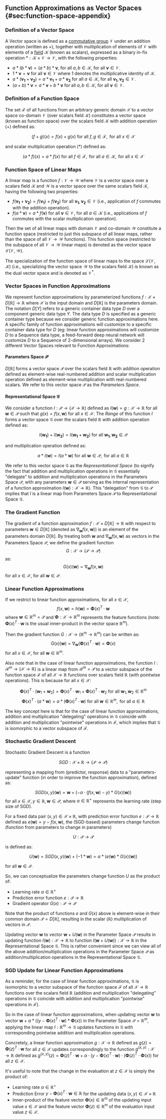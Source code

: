 ## Function Approximations as Vector Spaces {#sec:function-space-appendix}

### Definition of a Vector Space

A Vector space is defined as a [commutative group](https://en.wikipedia.org/wiki/Abelian_group) $\mathcal{V}$ under an addition operation (written as $+$), together with multiplication of elements of $\mathcal{V}$ with elements of a [field](https://en.wikipedia.org/wiki/Field_(mathematics)) $\mathcal{K}$ (known as scalars), expressed as a binary in-fix operation $*: \mathcal{K} \times \mathcal{V} \rightarrow \mathcal{V}$, with the following properties:

- $a * (b * \bm{v}) = (a * b) * \bm{v}$, for all $a, b \in \mathcal{K}$, for all $\bm{v} \in \mathcal{V}$.
- $1 * \bm{v} = \bm{v}$ for all $\bm{v} \in \mathcal{V}$ where $1$ denotes the multiplicative identity of $\mathcal{K}$.
- $a * (\bm{v_1} + \bm{v_2}) = a * \bm{v_1} + a * \bm{v_2}$ for all $a \in \mathcal{K}$, for all $\bm{v_1}, \bm{v_2} \in \mathcal{V}$.
- $(a + b) * \bm{v} = a * \bm{v} + b * \bm{v}$ for all $a, b \in \mathcal{K}$, for all $\bm{v} \in \mathcal{V}$.

### Definition of a Function Space

The set $\mathcal{F}$ of all functions from an arbitrary generic domain $\mathcal{X}$ to a vector space co-domain $\mathcal{V}$ (over scalars field $\mathcal{K}$) constitutes a vector space (known as function space) over the scalars field $\mathcal{K}$ with addition operation ($+$) defined as:

$$(f + g)(x) = f(x) + g(x) \text{ for all } f, g \in \mathcal{F}, \text{ for all } x \in \mathcal{X}$$

and scalar multiplication operation ($*$) defined as:

$$(a * f)(x) = a * f(x) \text{ for all } f \in \mathcal{F}, \text{ for all } a \in \mathcal{K}, \text{ for all } x \in \mathcal{X}$$

### Function Space of Linear Maps

A linear map is a function $f: \mathcal{V} \rightarrow \mathcal{W}$ where $\mathcal{V}$ is a vector space over a scalars field $\mathcal{K}$ and $\mathcal{W}$ is a vector space over the same scalars field $\mathcal{K}$, having the following two properties:

- $f(\bm{v_1} + \bm{v_2}) = f(\bm{v_1}) + f(\bm{v_2})$ for all $\bm{v_1}, \bm{v_2} \in \mathcal{V}$ (i.e., application of $f$ commutes with the addition operation).
- $f(a * \bm{v}) = a * f(\bm{v})$ for all $\bm{v} \in \mathcal{V}$, for all $a \in \mathcal{K}$ (i.e., applications of $f$ commutes with the scalar multiplication operation).

Then the set of all linear maps with domain $\mathcal{V}$ and co-domain $\mathcal{W}$ constitute a function space (restricted to just this subspace of all linear maps, rather than the space of all $\mathcal{V} \rightarrow \mathcal{W}$ functions). This function space (restricted to the subspace of all $\mathcal{V} \rightarrow \mathcal{W}$ linear maps) is denoted as the vector space $\mathcal{L}(\mathcal{V}, \mathcal{W})$.

The specialization of the function space of linear maps to the space $\mathcal{L}(\mathcal{V}, \mathcal{K})$ (i.e., specializing the vector space $\mathcal{W}$ to the scalars field $\mathcal{K}$) is known as the dual vector space and is denoted as $\mathcal{V}^*$.

### Vector Spaces in Function Approximations

We represent function approximations by parameterized functions $f: \mathcal{X} \times D[\mathbb{R}] \rightarrow \mathbb{R}$ where $\mathcal{X}$ is the input domain and $D[\mathbb{R}]$ is the parameters domain. The notation $D[Y]$ refers to a generic container data type $D$ over a component generic data type $Y$. The data type $D$ is specified as a generic container type because we consider generic function approximations here. A specific family of function approximations will customize to a specific container data type for $D$ (eg: linear function approximations will customize $D$ to a Sequence data type, a feed-forward deep neural network will customize $D$ to a Sequence of 2-dimensional arrays). We consider 2 different Vector Spaces relevant to Function Approximations:

#### Parameters Space $\mathcal{P}$

$D[\mathbb{R}]$ forms a vector space $\mathcal{P}$ over the scalars field $\mathbb{R}$ with addition operation defined as element-wise real-numbered addition and scalar multiplication operation defined as element-wise multiplication with real-numbered scalars. We refer to this vector space $\mathcal{P}$ as the *Parameters Space*.

#### Representational Space $\mathcal{G}$

We consider a function $I: \mathcal{P} \rightarrow (\mathcal{X} \rightarrow \mathbb{R})$ defined as $I(\bm{w}) = g: \mathcal{X} \rightarrow \mathbb{R}$ for all $\bm{w} \in \mathcal{P}$ such that $g(x) = f(x, \bm{w})$ for all $x \in \mathcal{X}$. The *Range* of this function $I$ forms a vector space $\mathcal{G}$ over the scalars field $\mathbb{R}$ with addition operation defined as:

$$I(\bm{w_1}) + I(\bm{w_2}) = I(\bm{w_1} + \bm{w_2}) \text{ for all } \bm{w_1}, \bm{w_2} \in \mathcal{P}$$

and multiplication operation defined as:

$$a * I(\bm{w}) = I(a * \bm{w}) \text{ for all } \bm{w} \in \mathcal{P}, \text{ for all } a \in \mathbb{R}$$

We refer to this vector space $\mathcal{G}$ as the *Representational Space* (to signify the fact that addition and multiplication operations in $\mathcal{G}$ essentially "delegate" to addition and multiplication operations in the Parameters Space $\mathcal{P}$, with any parameters $\bm{w} \in \mathcal{P}$ serving as the internal representation of a function approximation $I(\bm{w}): \mathcal{X} \rightarrow \mathbb{R}$). This "delegation" from $\mathcal{G}$ to $\mathcal{P}$ implies that $I$ is a linear map from Parameters Space $\mathcal{P}$ to Representational Space $\mathcal{G}$.

### The Gradient Function

The gradient of a function approximation $f: \mathcal{X} \times D[\mathbb{R}] \rightarrow \mathbb{R}$ with respect to parameters $\bm{w} \in D[\mathbb{R}]$ (denoted as $\nabla_{\bm{w}} f(x, \bm{w})$) is an element of the parameters domain $D[\mathbb{R}]$. By treating both $\bm{w}$ and $\nabla_{\bm{w}} f(x, \bm{w})$ as vectors in the Parameters Space $\mathcal{P}$, we define the gradient function
$$G: \mathcal{X} \rightarrow (\mathcal{P} \rightarrow \mathcal{P})$$
as:
$$G(x)(\bm{w}) = \nabla_{\bm{w}} f(x, \bm{w})$$
for all $x \in \mathcal{X}$, for all $\bm{w} \in \mathcal{P}$.

### Linear Function Approximations

If we restrict to linear function approximations, for all $x \in \mathcal{X}$,
$$f(x, \bm{w}) = h(\bm{w}) = \bm{\Phi}(x)^T \cdot \bm{w}$$
where $\bm{w} \in \mathbb{R}^m = \mathcal{P}$ and $\bm{\Phi}: \mathcal{X} \rightarrow \mathbb{R}^m$ represents the feature functions (note: $\bm{\Phi}(x)^T \cdot \bm{w}$ is the usual inner-product in the vector space $\mathbb{R}^m$).

Then the gradient function $G: \mathcal{X} \rightarrow (\mathbb{R}^m \rightarrow \mathbb{R}^m)$ can be written as:
$$G(x)(\bm{w}) = \nabla_{\bm{w}} (\bm{\Phi}(x)^T \cdot \bm{w}) = \bm{\Phi}(x)$$
for all $x \in \mathcal{X}$, for all $\bm{w} \in \mathbb{R}^m$.

Also note that in the case of linear function approximations, the function $I: \mathcal{R}^m \rightarrow (\mathcal{X} \rightarrow \mathbb{R})$ is a linear map from $\mathcal{R}^m = \mathcal{P}$ to a vector subspace of the function space $\mathcal{F}$ of all $\mathcal{X} \rightarrow \mathbb{R}$ functions over scalars field $\mathbb{R}$ (with pointwise operations). This is because for all $x \in \mathcal{X}$:

$$\bm{\Phi}(x)^T \cdot (\bm{w}_1 + \bm{w}_2) = \bm{\Phi}(x)^T \cdot \bm{w}_1 + \bm{\Phi}(x)^T \cdot \bm{w}_2 \text{ for all } \bm{w}_1, \bm{w}_2 \in \mathbb{R}^m$$
$$\bm{\Phi}(x)^T \cdot (a * \bm{w}) = a * (\bm{\Phi}(x)^T \cdot \bm{w}) \text{ for all } \bm{w} \in \mathbb{R}^m, \text{ for all } a \in \mathbb{R}$$

The key concept here is that for the case of linear function approximations, addition and multiplication "delegating" operations in $\mathcal{G}$ coincide with addition and multiplication "pointwise" operations in $\mathcal{F}$, which implies that $\mathcal{G}$ is isomorphic to a vector subspace of $\mathcal{F}$.

### Stochastic Gradient Descent

Stochastic Gradient Descent is a function

$$SGD: \mathcal{X} \times \mathbb{R} \rightarrow (\mathcal{P} \rightarrow \mathcal{P})$$

representing a mapping from (predictor, response) data to a "parameters-update" function (in order to improve the function approximation), defined as:

$$SGD(x, y)(\bm{w}) = \bm{w} + (- \alpha \cdot (f(x, \bm{w}) - y) * G(x)(\bm{w}))$$
for all $x \in \mathcal{X}, y \in \mathbb{R}, \bm{w} \in \mathcal{P}$, where $\alpha \in \mathbb{R}^+$ represents the learning rate (step size of SGD).

For a fixed data pair $(x, y) \in \mathcal{X} \times \mathbb{R}$, with prediction error function $e: \mathcal{P} \rightarrow \mathbb{R}$ defined as $e(\bm{w}) = y - f(x, \bm{w})$, the (SGD-based) parameters change function (function from parameters to change in parameters)

$$U: \mathcal{P} \rightarrow \mathcal{P}$$

is defined as:

$$U(\bm{w}) = SGD(x, y)(\bm{w}) + (-1 * \bm{w}) = \alpha * (e(\bm{w}) * G(x)(\bm{w}))$$

for all $\bm{w} \in \mathcal{P}$.

So, we can conceptualize the parameters change function $U$ as the product of:

- Learning rate $\alpha \in \mathbb{R}^+$
- Prediction error function $e: \mathcal{P} \rightarrow \mathbb{R}$
- Gradient operator $G(x): \mathcal{P} \rightarrow \mathcal{P}$

Note that the product of functions $e$ and $G(x)$ above is element-wise in their common domain $\mathcal{P} = D[\mathbb{R}]$, resulting in the scalar ($\mathbb{R}$) multiplication of vectors in $\mathcal{P}$.

Updating vector $\bm{w}$ to vector $\bm{w} + U(\bm{w})$ in the Parameter Space $\mathcal{P}$ results in updating function $I(\bm{w}): \mathcal{X} \rightarrow \mathbb{R}$ to function $I(\bm{w} + U(\bm{w})): \mathcal{X} \rightarrow \mathbb{R}$ in the Representational Space $\mathcal{G}$. This is rather convenient since we can view all of the above addition/multiplication operations in the Parameter Space $\mathcal{P}$ as addition/multiplication operations in the Representational Space $\mathcal{G}$.

### SGD Update for Linear Function Approximations

As a reminder, for the case of linear function approximations, $\mathcal{G}$ is isomorphic to a vector subspace of the function space $\mathcal{F}$ of all $\mathcal{X} \rightarrow \mathbb{R}$ functions over the scalars field $\mathbb{R}$ (addition and multiplication "delegating" operations in $\mathcal{G}$ coincide with addition and multiplication "pointwise" operations in $\mathcal{F}$).

So in the case of linear function approximations, when updating vector $\bm{w}$ to vector $\bm{w} + \alpha * ((y - \bm{\Phi}(x)^T \cdot \bm{w}) * \bm{\Phi}(x))$ in the Parameter Space $\mathcal{P} = \mathbb{R}^m$, applying the linear map $I: \mathbb{R}^m \rightarrow \mathcal{G}$ updates functions in $\mathcal{G}$ with corresponding pointwise addition and multiplication operations.

Concretely, a linear function approximation $g: \mathcal{X} \rightarrow \mathbb{R}$ defined as $g(z) = \bm{\Phi}(z)^T \cdot \bm{w}$ for all $z \in \mathcal{X}$ updates correspondingly to the function $g^{(x,y)}: \mathcal{X} \rightarrow \mathbb{R}$ defined as $g^{(x,y)}(z) = \bm{\Phi}(z)^T \cdot \bm{w} + \alpha \cdot (y - \bm{\Phi}(x)^T \cdot \bm{w}) \cdot (\bm{\Phi}(z)^T \cdot \bm{\Phi}(x))$ for all $z \in \mathcal{X}$.

It's useful to note that the change in the evaluation at $z \in \mathcal{X}$ is simply the product of:

- Learning rate $\alpha \in \mathbb{R}^+$
- Prediction Error $y - \bm{\Phi}(x)^T \cdot \bm{w} \in \mathbb{R}$ for the updating data $(x,y) \in \mathcal{X} \times \mathbb{R}$
- Inner-product of the feature vector $\bm{\Phi}(x) \in \mathbb{R}^m$ of the updating input value $x \in \mathcal{X}$ and the feature vector $\bm{\Phi}(z) \in \mathbb{R}^m$ of the evaluation input value $z \in \mathcal{X}$.
